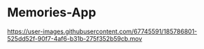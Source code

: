 # Memories-App

https://user-images.githubusercontent.com/67745591/185786801-525dd52f-90f7-4af6-b31b-275f352b59cb.mov

